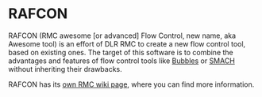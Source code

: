 # RAFCON

RAFCON (RMC awesome [or advanced] Flow Control, new name, aka Awesome tool) is an effort of DLR RMC to create a new flow control tool, based on existing ones. The target of this software is to combine the advantages and features of flow control tools like [Bubbles](https://rmintra01.robotic.dlr.de/wiki/Bubbles) or [SMACH](http://wiki.ros.org/smach) without inheriting their drawbacks.

RAFCON has its [own RMC wiki page](https://rmintra01.robotic.dlr.de/wiki/RAFCON), where you can find more information.
